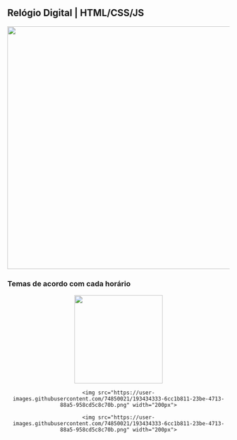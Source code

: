 ## Relógio Digital | HTML/CSS/JS

<div align="center">
  <img src="https://user-images.githubusercontent.com/74850021/193432574-6b15252a-e520-4656-82b5-9a8df01db6b6.png" width="550px">
</div>

### Temas de acordo com cada horário
  <div align="center">
    <img src="https://user-images.githubusercontent.com/74850021/193434333-6cc1b811-23be-4713-88a5-958cd5c8c70b.png" width="200px">

    <img src="https://user-images.githubusercontent.com/74850021/193434333-6cc1b811-23be-4713-88a5-958cd5c8c70b.png" width="200px">

    <img src="https://user-images.githubusercontent.com/74850021/193434333-6cc1b811-23be-4713-88a5-958cd5c8c70b.png" width="200px">

  </div>
</div>
